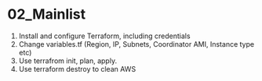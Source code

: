 # 02_Mainlist
1. Install and configure Terraform, including credentials
2. Change variables.tf (Region, IP, Subnets, Coordinator AMI, Instance type etc)
3. Use terrafrom init, plan, apply.
4. Use terraform destroy to clean AWS
